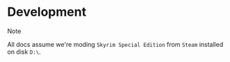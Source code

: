 # Development

> [!NOTE]
> All docs assume we're moding `Skyrim Special Edition` from `Steam` installed on disk `D:\`.
